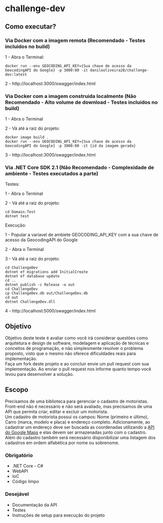 # challenge-dev

## Como executar?

### Via Docker com a imagem remota (Recomendado - Testes incluidos no build)
1 - Abra o Terminal:
``` 
docker run --env GEOCODING_API_KEY={Sua chave de acesso da GeocodingAPI do Google} -p 3000:80 -it danilooliveira28/challenge-dev:latest
```

2 - http://localhost:3000/swagger/index.html


### Via Docker com a imagem construida localmente (Não Recomendado - Alto volume de download - Testes incluidos no build)
1 - Abra o Terminal

2 - Vá até a raiz do projeto:
```
docker image build .
docker run --env GEOCODING_API_KEY={Sua chave de acesso da GeocodingAPI do Google} -p 3000:80 -it {id da imagem gerada}
```

3 - http://localhost:3000/swagger/index.html


### Via .NET Core SDK 2.1 (Não Recomendado - Complexidade de ambiente - Testes executados a parte)
Testes:

1 - Abra o Terminal

2 - Vá até a raiz do projeto:
```
cd Domain.Test
dotnet test
```

Execução:

1 - Popular a variavel de ambiete GEOCODING_API_KEY com a sua chave de acesso da GeocodingAPI do Google

2 - Abra o Terminal

3 - Vá até a raiz do projeto:
```
cd ChallengeDev
dotnet ef migrations add InitialCreate
dotnet ef database update
cd ..
dotnet publish -c Release -o out
cd ChallengeDev
cp ChallengeDev.db out/ChallengeDev.db
cd out
dotnet ChallengeDev.dll
```

4 - http://localhost:5000/swagger/index.html


## Objetivo
Objetivo deste teste é avaliar como você irá considerar questões como arquitetura e design de software, modelagem e aplicação de técnicas e conceitos de programação, e não simplesmente resolver o problema proposto, visto que o mesmo não oferece dificuldades reais para implementação.  
Faça um fork deste projeto e ao concluir envie um pull request com sua implementação. Ao enviar o pull request nos informe quanto tempo você levou para desenvolver a solução.

## Escopo
Precisamos de uma biblioteca para gerenciar o cadastro de motoristas.  
Front-end não é necessário e não será avaliado, mas precisamos de uma API que permita criar, editar e excluir um motorista.  
Um cadastro de motorista possui os campos: Nome (primeiro e último), Carro (marca, modelo e placa) e endereço completo. Adicionamente, ao cadastrar um endereço deve ser buscada as coordenadas utilizando a [API do Google Maps](https://developers.google.com/maps/documentation/geocoding) e elas devem ser armazenadas junto com o cadastro.  
Além do cadastro também será necessário disponibilizar uma listagem dos cadastros em ordem alfabética por nome ou sobrenome.

### Obrigatório
 - .NET Core - C#
 - WebAPI
 - IoC
 - Código limpo

### Desejável
 - Documentação da API
 - Testes
 - Instruções de setup para execução do projeto
